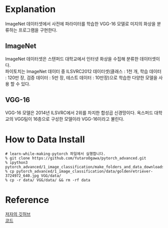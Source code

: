 # Explanation
ImageNet 데이터셋에서 사전에 파라미터를 학습한 VGG-16 모델로 미지의 화상을 분류하는 프로그램을 구현한다.

## ImageNet
ImageNet 데이터셋은 스탠퍼드 대학교에서 인터넷 화상을 수집해 분류한 데이터셋이다.  
파이토치는 ImageNet 데이터 중 ILSVRC2012 데이터셋(클래스 : 1천 개, 학습 데이터 : 120만 장, 검증 데이터 : 5만 장, 테스트 데이터 : 10만장)으로 학습한 다양한 모델을 사용 할 수 있다.

## VGG-16
VGG-16 모델은 2014년 ILSVRC에서 2위를 차지한 합성곱 신경망이다. 옥스퍼드 대학교의 VGG팀이 16층으로 구성한 모델이라 VGG-16이라고 불린다.

# How to Data Install
```
# learn-while-making-pytorch 파일에서 실행합니다.
% git clone https://github.com/YutaroOgawa/pytorch_advanced.git
% ipython3 pytorch_advanced/1_image_classification/make_folders_and_data_downloads.ipynb
% cp pytorch_advanced/1_image_classification/data/goldenretriever-3724972_640.jpg VGG/data/
% cp -r data/ VGG/data/ && rm -rf data
```

# Reference
[저자의 깃허브](https://github.com/YutaroOgawa/pytorch_advanced) </br>
[코드](https://www.hanbit.co.kr/src/10460)